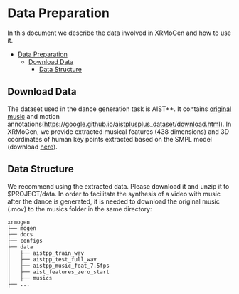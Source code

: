 # Data Preparation

In this document we describe the data involved in XRMoGen and how to use it.

<!-- TOC -->

- [Data Preparation](#data-preparation)
  - [Download Data](#download-data)
      - [Data Structure](#data-structure)


<!-- TOC -->

## Download Data

The dataset used in the dance generation task is AIST++. It contains [original music](https://aistdancedb.ongaaccel.jp/database_download/) and motion annotations(https://google.github.io/aistplusplus_dataset/download.html). In XRMoGen, we provide extracted musical features (438 dimensions) and 3D coordinates of human key points extracted based on the SMPL model (download [here](https://openxrlab-share.oss-cn-hongkong.aliyuncs.com/xrmogen/data.zip?versionId=CAEQQBiBgMDc7aiqlxgiIDNjYTRjNWRlMzRiODQwYTNhMTZmZDdhYTZjZTIzNTg1)).


## Data Structure
We recommend using the extracted data. Please download it and unzip it to $PROJECT/data. In order to facilitate the synthesis of a video with music after the dance is generated, it is needed to download the original music (.mov) to the musics folder in the same directory:


```
xrmogen
├── mogen
├── docs
├── configs
├── data
│   ├── aistpp_train_wav
│   ├── aistpp_test_full_wav
│   ├── aistpp_music_feat_7.5fps
│   ├── aist_features_zero_start
│   ├── musics
├── ...
```



